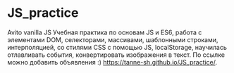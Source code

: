 # JS_practice
Avito vanilla JS
Учебная практика по основам JS и ES6, работа с элементами DOM, селекторами, массивами, шаблонными строками, интерполяцией, со стилями CSS с помощью JS, localStorage,
научилась отлавливать события, конвертировать изображения в текст. 
По ссылке можно добавить объявления :)
https://tanne-sh.github.io/JS_practice/.
